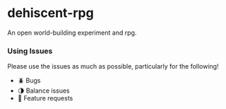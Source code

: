 # dehiscent-rpg

An open world-building experiment and rpg.

### Using Issues ###

Please use the issues as much as possible, particularly for the following!

  * :beetle: Bugs
  * :last_quarter_moon: Balance issues
  * :cookie: Feature requests
